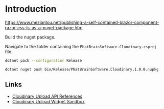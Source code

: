 ﻿# Introduction

https://www.meziantou.net/publishing-a-self-contained-blazor-component-razor-css-js-as-a-nuget-package.htm

Build the nuget package.

Navigate to the folder containing the `PhatBrainSoftware.Cloudinary.csproj` file.

```bash
dotnet pack --configuration Release

dotnet nuget push bin/Release/PhatBrainSoftware.Cloudinary.1.0.0.nupkg --api-key "<your api key>" --source https://api.nuget.org/v3/index.json
```

## Links

* [Cloudinary Upload API References](https://cloudinary.com/documentation/image_upload_api_reference)
* [Cloudinary Upload Widget Sandbox](https://codesandbox.io/s/upload-widget-74ggb)